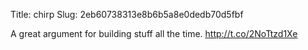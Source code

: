 Title: chirp
Slug: 2eb60738313e8b6b5a8e0dedb70d5fbf

A great argument for building stuff all the time. <a href="http://t.co/2NoTtzd1Xe">http://t.co/2NoTtzd1Xe</a>
